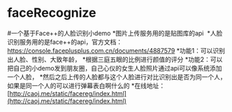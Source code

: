 # faceRecognize
#一个基于Face++的人脸识别小demo
  *图片上传服务用的是贴图库的api
  *人脸识别服务用的是face++的api，官方文档：https://console.faceplusplus.com.cn/documents/4887579
*功能1：可以识别出人脸、性别、大致年龄，
*根据三庭五眼的比例进行颜值的评分
*功能2：可以把自己的小demo发到朋友圈，自己心仪的女生人脸照片通过api可以像系统添加一个人脸，
*然后之后上传的人脸都与这个人脸进行对比识别出是否为同一个人，如果是同一个人的可以进行弹幕表白啊什么的
*在线地址：[http://caoj.me/static/facereg/index.html](http://caoj.me/static/facereg/index.html)


